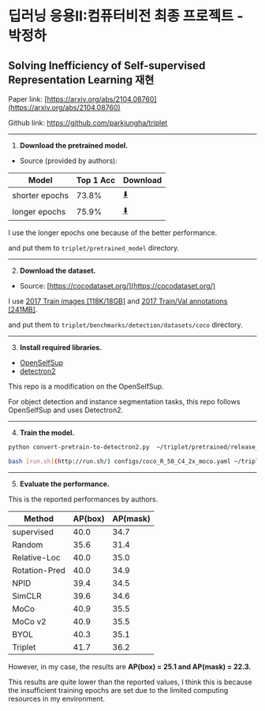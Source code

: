 # **딥러닝 응용II:컴퓨터비전 최종 프로젝트 - 박정하**



## Solving Inefficiency of Self-supervised Representation Learning 재현

Paper link: [https://arxiv.org/abs/2104.08760](https://arxiv.org/abs/2104.08760)

Github link: https://github.com/parkjungha/triplet


***



1. **Download the pretrained model.**   
- Source (provided by authors):

| Model | Top 1 Acc | Download |
| --- | --- | --- |
| shorter epochs | 73.8% | [⬇️](https://drive.google.com/file/d/1ZKXgFIrnREuX94l8ARQF5ID9gTwleWjr/view?usp=sharing) |
| longer epochs | 75.9% | [⬇️](https://drive.google.com/file/d/19nO2IrT856-0N9BUyZlOrmwafYx-aHNe/view?usp=sharing) |

I use the longer epochs one because of the better performance.

and put them to `triplet/pretrained_model` directory.      



---



2. **Download the dataset.**  
- Source: [https://cocodataset.org/](https://cocodataset.org/)

I use [2017 Train images [118K/18GB]](http://images.cocodataset.org/zips/train2017.zip) and [2017 Train/Val annotations [241MB]](http://images.cocodataset.org/annotations/annotations_trainval2017.zip).

and put them to `triplet/benchmarks/detection/datasets/coco` directory.      


---



3. **Install required libraries.**   
- [OpenSelfSup](https://github.com/open-mmlab/OpenSelfSup)
- [detectron2](https://github.com/facebookresearch/detectron2)

This repo is a modification on the OpenSelfSup.

For object detection and instance segmentation tasks, this repo follows OpenSelfSup and uses Detectron2.      


---



4. **Train the model.**   

```bash
python convert-pretrain-to-detectron2.py  ~/triplet/pretrained/release_ep940.pth  ~/triplet/pretrained/output_detection_ep940.pkl

bash [run.sh](http://run.sh/) configs/coco_R_50_C4_2x_moco.yaml ~/triplet/pretrained/output_detection_ep940.pkl
```


---


      
5. **Evaluate the performance.**   

This is the reported performances by authors.

| Method | AP(box) | AP(mask) |
| --- | --- | --- |
| supervised | 40.0 | 34.7 |
| Random | 35.6 | 31.4 |
| Relative-Loc | 40.0 | 35.0 |
| Rotation-Pred | 40.0 | 34.9 |
| NPID | 39.4 | 34.5 |
| SimCLR | 39.6 | 34.6 |
| MoCo | 40.9 | 35.5 |
| MoCo v2 | 40.9 | 35.5 |
| BYOL | 40.3 | 35.1 |
| Triplet | 41.7 | 36.2 |

However, in my case, the results are **AP(box) = 25.1 and AP(mask) = 22.3.**

This results are quite lower than the reported values, I think this is because the insufficient training epochs are set due to the limited computing resources in my environment.      
